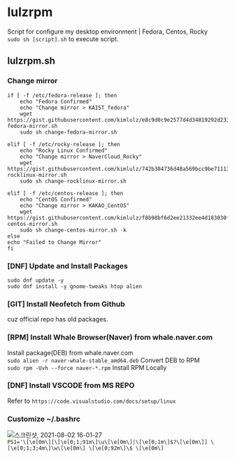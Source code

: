 # lulzrpm
Script for configure my desktop environment | Fedora, Centos, Rocky   
`sudo sh [script].sh` to execute script.

## lulzrpm.sh
### Change mirror
```
if [ -f /etc/fedora-release ]; then
	echo "Fedora Confirmed"
	echo "Change mirror > KAIST_fedora"
    wget https://gist.githubusercontent.com/kimlulz/e8c9d0c9e2577d4d34819292d233985b/raw/d55ba1d631d3b04a0d5b8554cab354f15d5d2ccc/change-fedora-mirror.sh
    sudo sh change-fedora-mirror.sh

elif [ -f /etc/rocky-release ]; then
	echo "Rocky Linux Confirmed"
	echo "Change mirror > NaverCloud_Rocky"
	wget https://gist.githubusercontent.com/kimlulz/742b304736d48a569bcc9be71113c294/raw/6c964cf843d05883f8f4eb438af33fa59a04f84d/change-rocklinux-mirror.sh
	sudo sh change-rocklinux-mirror.sh
	
elif [ -f /etc/centos-release ]; then
	echo "CentOS Confirmed"
	echo "Change mirror > KAKAO_CentOS"
    wget https://gist.githubusercontent.com/kimlulz/f8b98bf6d2ee21332ee4d183030f55a2/raw/7c503726b5c234beb576d7c85a3a683cc1cc2999/change-centos-mirror.sh
    sudo sh change-centos-mirror.sh -k
else 
echo "Failed to Change Mirror"
fi
```

### [DNF] Update and Install Packages
`sudo dnf update -y`   
`sudo dnf install -y gnome-tweaks htop alien`   

### [GIT] Install Neofetch from Github
cuz official repo has old packages.   

### [RPM] Install Whale Browser(Naver) from whale.naver.com
Install package(DEB) from whale.naver.com   
`sudo alien -r naver-whale-stable_amd64.deb` Convert DEB to RPM    
`sudo rpm -Uvh --force naver-*.rpm` Install RPM Locally

### [DNF] Install VSCODE from MS REPO
Refer to `https://code.visualstudio.com/docs/setup/linux`    

### Customize ~/.bashrc
![스크린샷, 2021-08-02 16-01-27](https://user-images.githubusercontent.com/42508318/127818048-d229e0d1-b36c-4eb1-bc64-30028421384b.png)    
`PS1='\[\e[0m\][\[\e[0;1;91m\]\u\[\e[0m\]|\[\e[0;1m\]$?\[\e[0m\]] \[\e[0;1;3;4m\]\w\[\e[0m\] \[\e[0;92m\]\$ \[\e[0m\]`    
